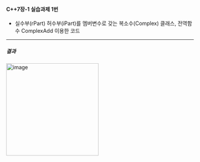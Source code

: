 #### C++7장-1 실습과제 1번
  * 실수부(rPart) 허수부(iPart)를 멤버변수로 갖는 복소수(Complex) 클래스, 전역함수 ComplexAdd 이용한 코드

---
##### 결과
<img width="248" alt="image" src="https://github.com/user-attachments/assets/71e9f059-a642-4e01-b7d9-aa053b86cd84">
